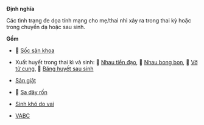 **Định nghĩa**  
Các tình trạng đe dọa tính mạng cho mẹ/thai nhi xảy ra trong thai kỳ hoặc trong chuyển dạ hoặc sau sinh.  
**Gồm**  
- 🐢 [Sốc sản khoa](./S%E1%BB%91c%20s%E1%BA%A3n%20khoa.md)  
- Xuất huyết trong thai kì và sinh: 🐢 [Nhau tiền đạo](./Nhau%20ti%E1%BB%81n%20%C4%91%E1%BA%A1o.md), 🐢 [Nhau bong bon](./Nhau%20bong%20bon.md), 🐢 [Vỡ tử cung](./V%E1%BB%A1%20t%E1%BB%AD%20cung.md), 🐢 [Băng huyết sau sinh](./B%C4%83ng%20huy%E1%BA%BFt%20sau%20sinh.md)  
- [Sản giật](./S%E1%BA%A3n%20gi%E1%BA%ADt.md)  
- 🐢 [Sa dây rốn](./Sa%20d%C3%A2y%20r%E1%BB%91n.md)  
- [Sinh khó do vai](./Sinh%20kh%C3%B3%20do%20vai.md)  
- [VABC](./VABC.md)